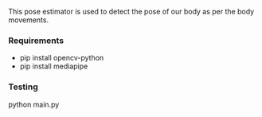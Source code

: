 This pose estimator is used to detect the pose of our body as per the body movements. 

### Requirements
- pip install opencv-python
- pip install mediapipe

### Testing
python main.py
